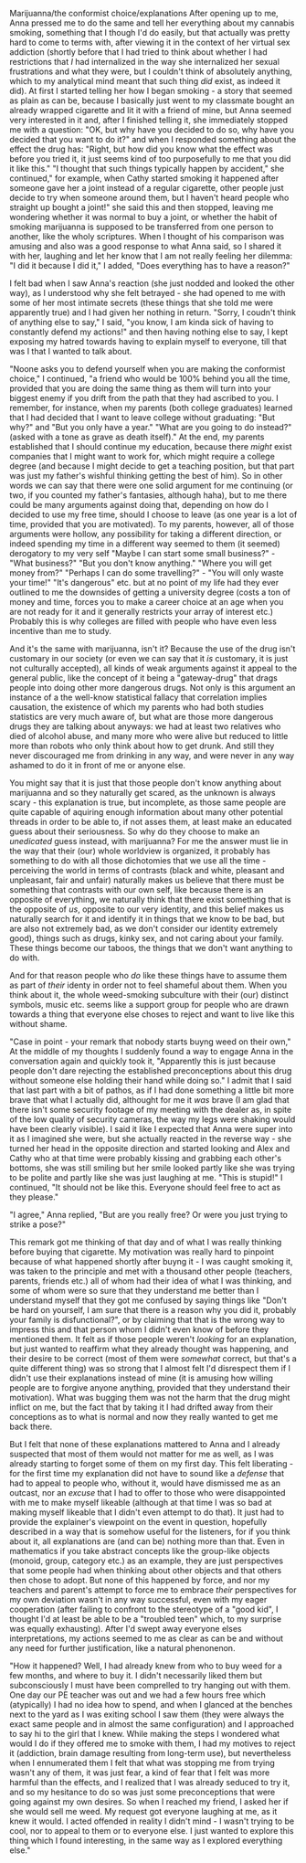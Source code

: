 Marijuanna/the conformist choice/explanations
After opening up to me, Anna pressed me to do the same and tell her everything about my cannabis smoking, something that I though I'd do easily, but that actually was pretty hard to come to terms with, after viewing it in the context of her virtual sex addiction (shortly before that I had tried to think about whether I had restrictions that *I* had internalized in the way she internalized her sexual frustrations and what they were, but I couldn't think of absolutely anything, which to my analytical mind meant that such thing *did* exist, as indeed it did). At first I started telling her how I began smoking - a story that seemed as plain as can be, because I basically just went to my classmate bought an already wrapped cigarette and lit it with a friend of mine, but Anna seemed very interested in it and, after I finished telling it, she immediately stopped me with a question: "OK, but why have you decided to do so, why have you decided that you want to do it?" and when I responded something about the effect the drug has: "Right, but how did you know what the effect was before you tried it, it just seems kind of too purposefully to me that you did it like this." "I thought that such things typically happen by accident," she continued," for example, when Cathy started smoking it happened after someone gave her a joint instead of a regular cigarette, other people just decide to try when someone around them, but I haven't heard people who straight up bought a joint!" she said this and then stopped, leaving me wondering whether it was normal to buy a joint, or whether the habit of smoking marijuanna is supposed to be transferred from one person to another, like the wholy scriptures. When I thought of his comparison was amusing and also was a good response to what Anna said, so I shared it with her, laughing and let her know that I am not really feeling her dilemma: "I did it because I did it," I added, "Does everything has to have a reason?"

I felt bad when I saw Anna's reaction (she just nodded and looked the other way), as I understood why she felt betrayed - she had opened to me with some of her most intimate secrets (these things that she told me were apparently true) and I had given her nothing in return. "Sorry, I coudn't think of anything else to say," I said, "you know, I am kinda sick of having to constantly defend my actions!" and then having nothing else to say, I kept exposing my hatred towards having to explain myself to everyone, till that was I that I wanted to talk about.

"Noone asks you to defend yourself when you are making the conformist choice," I continued, "a friend who would be 100% behind you all the time, provided that you are doing the same thing as them will turn into your biggest enemy if you drift from the path that they had ascribed to you. I remember, for instance, when my parents (both college graduates) learned that I had decided that I want to leave college without graduating: "But why?" and "But you only have a year." "What are you going to do instead?" (asked with a tone as grave as death itself)." At the end, my parents established that I should continue my education, because there *might* exist companies that I might want to work for, which might require a college degree (and because I might decide to get a teaching position, but that part was just my father's wishful thinking getting the best of him). So in other words we can say that there were one solid argument for me continuing (or two, if you counted my father's fantasies, although haha), but to me there could be many arguments against doing that, depending on how do I decided to use my free time, should I choose to leave (as one year is a lot of time, provided that you are motivated). To my parents, however, all of those arguments were hollow, any possibility for taking a different direction, or indeed spending my time in a different way seemed to them (it seemed) derogatory to my very self "Maybe I can start some small business?" - "What business?" "But you don't know anything." "Where you will get money from?" "Perhaps I can do some travelling?" - "You will only waste your time!" "It's dangerous" etc. but at no point of my life had they ever outlined to me the downsides of getting a university degree (costs a ton of money and time, forces you to make a career choice at an age when you are not ready for it and it generally restricts your array of interest etc.) Probably this is why colleges are filled with people who have even less incentive than me to study.

And it's the same with marijuanna, isn't it? Because the use of the drug isn't customary in our society (or even we can say that it *is* customary, it is just not culturally accepted), all kinds of weak arguments against it appeal to the general public, like the concept of it being a "gateway-drug" that drags people into doing other more dangerous drugs. Not only is this argument an instance of a the well-know statistical fallacy that correlation implies causation, the existence of which my parents who had both studies statistics are very much aware of, but what are those more dangerous drugs they are talking about anyways: we had at least two relatives who died of alcohol abuse, and many more who were alive but reduced to little more than robots who only think about how to get drunk. And still they never discouraged me from drinking in any way, and were never in any way ashamed to do it in front of me or anyone else.

You might say that it is just that those people don't know anything about marijuanna and so they naturally get scared, as the unknown is always scary - this explanation is true, but incomplete, as those same people are quite capable of aquiring enough information about many other potential threads in order to be able to, if not asses them, at least make an educated guess about their seriousness. So why do they choose to make an *unedicated* guess instead, with marijuanna? For me the answer must lie in the way that their (our) whole worldview is organized, it probably has something to do with all those dichotomies that we use all the time - perceiving the world in terms of contrasts (black and white, pleasant and unpleasant, fair and unfair) naturally makes us believe that there must be something that contrasts with our own self, like because there is an opposite of everything, we naturally think that there exist something that is the opposite of *us*, opposite to our very identity, and this belief makes us naturally search for it and identify it in things that we know to be bad, but are also not extremely bad, as we don't consider our identity extremely good), things such as drugs, kinky sex, and not caring about your family. These things become our taboos, the things that we don't want anything to do with. 

And for that reason people who *do* like these things have to assume them as part of *their* identy in order not to feel shameful about them. When you think about it, the whole weed-smoking subculture with their (our) distinct symbols, music etc. seems like a support group for people who are drawn towards a thing that everyone else choses to reject and want to live like this without shame. 

"Case in point - your remark that nobody starts buyng weed on their own," At the middle of my thoughts I suddenly found a way to engage Anna in the conversation again and quickly took it, "Apparently this is just because people don't dare rejecting the established preconceptions about this drug without someone else holding their hand while doing so." I admit that I said that last part with a bit of pathos, as if I had done something a little bit more brave that what I actually did, althought for me it *was* brave (I am glad that there isn't some security footage of my meeting with the dealer as, in spite of the low quality of security cameras, the way my legs were shaking would have been clearly visible). I said it like I expected that Anna were super into it as I imagined she were, but she actually reacted in the reverse way - she turned her head in the opposite direction and started looking and Alex and Cathy who at that time were probably kissing and grabbing each other's bottoms, she was still smiling but her smile looked partly like she was trying to be polite and partly like she was just laughing at me. "This is stupid!" I continued, "It should not be like this. Everyone should feel free to act as they please."

"I agree," Anna replied, "But are you really free? Or were you just trying to strike a pose?"

This remark got me thinking of that day and of what I was really thinking before buying that cigarette. My motivation was really hard to pinpoint because of what happened shortly after buyng it - I was caught smoking it, was taken to the principle and met with a thousand other people (teachers, parents, friends etc.) all of whom had their idea of what I was thinking, and some of whom were so sure that they understand me better than I understand myself that they got me confused by saying things like "Don't be hard on yourself, I am sure that there is a reason why you did it, probably your family is disfunctional?", or by claiming that that is the wrong way to impress this and that person whom I didn't even know of before they mentioned them. It felt as if those people weren't *looking* for an explanation, but just wanted to reaffirm what they already thought was happening, and their desire to be correct (most of them were *somewhat* correct, but that's a quite different thing) was so strong that I almost felt I'd disrespect them if I didn't use their explanations instead of mine (it is amusing how willing people are to forgive anyone anything, provided that they understand their motivation). What was bugging them was not the harm that the drug might inflict on me, but the fact that by taking it I had drifted away from their conceptions as to what is normal and now they really wanted to get me back there.

But I felt that none of these explanations mattered to Anna and I already suspected that most of them would not matter for me as well, as I was already starting to forget some of them on my first day. This felt liberating - for the first time my explanation did not have to sound like a *defense* that had to appeal to people who, without it, would have dismissed me as an outcast, nor an *excuse* that I had to offer to those who were disappointed with me to make myself likeable (although at that time I was so bad at making myself likeable that I didn't even attempt to do that). It just had to provide the explainer's viewpoint on the event in question, hopefully described in a way that is somehow useful for the listeners, for if you think about it, all explanations are (and can be) nothing more than that. Even in mathematics if you take abstract concepts like the group-like objects (monoid, group, category etc.) as an example, they are just perspectives that some people had when thinking about other objects and that others then chose to adopt. But none of this happened by force, and nor my teachers and parent's attempt to force me to embrace *their* perspectives for my own deviation wasn't in any way successful, even with my eager cooperation (after failing to confront to the stereotype of a "good kid", I thought I'd at least be able to be a "troubled teen" which, to my surprise was equally exhausting). After I'd swept away everyone elses interpretations, my actions seemed to me as clear as can be and without any need for further justification, like a natural phenonenon.

"How it happened? Well, I had already knew from who to buy weed for a few months, and where to buy it. I didn't necessarily liked them but subconsciously I must have been comprelled to try hanging out with them. One day our PE teacher was out and we had a few hours free which  (atypically) I had no idea how to spend, and when I glanced at the benches next to the yard as I was exiting school I saw them (they were always the exact same people and in almost the same configuration) and I approached to say hi to the girl that I knew. While making the steps I wondered what would I do if they offered me to smoke with them, I had my motives to reject it (addiction, brain damage resulting from long-term use), but nevertheless when I ennumerated them I felt that what was stopping me from trying wasn't any of them, it was just fear, a kind of fear that I felt was more harmful than the effects, and I realized that I was already seduced to try it, and so my hesitance to do so was just some preconceptions that were going against my own desires. So when I reached my friend, I asked her if she would sell me weed. My request got everyone laughing at me, as it knew it would. I acted offended in reality I didn't mind - I wasn't trying to be cool, nor to appeal to them or to everyone else. I just wanted to explore this thing which I found interesting, in the same way as I explored everything else."

